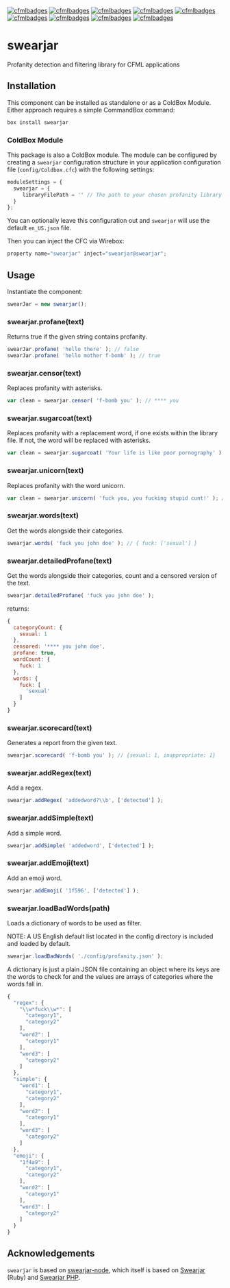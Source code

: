 [![cfmlbadges](https://cfmlbadges.monkehworks.com/images/badges/available-on-forgebox.svg)](https://cfmlbadges.monkehworks.com) [![cfmlbadges](https://cfmlbadges.monkehworks.com/images/badges/compatibility-lucee-45.svg)](https://cfmlbadges.monkehworks.com) [![cfmlbadges](https://cfmlbadges.monkehworks.com/images/badges/compatibility-lucee-5.svg)](https://cfmlbadges.monkehworks.com) [![cfmlbadges](https://cfmlbadges.monkehworks.com/images/badges/compatibility-coldfusion-2018.svg)](https://cfmlbadges.monkehworks.com) [![cfmlbadges](https://cfmlbadges.monkehworks.com/images/badges/uses-cfml.svg)](https://cfmlbadges.monkehworks.com) [![cfmlbadges](https://cfmlbadges.monkehworks.com/images/badges/tested-with-testbox.svg)](https://cfmlbadges.monkehworks.com) [![cfmlbadges](https://cfmlbadges.monkehworks.com/images/badges/built-with-love.svg)](https://cfmlbadges.monkehworks.com) [![cfmlbadges](https://cfmlbadges.monkehworks.com/images/badges/kinda-sfw.svg)](https://cfmlbadges.monkehworks.com) [![cfmlbadges](https://cfmlbadges.monkehworks.com/images/badges/pretty-risque.svg)](https://cfmlbadges.monkehworks.com)

# swearjar

Profanity detection and filtering library for CFML applications

## Installation

This component can be installed as standalone or as a ColdBox Module. Either approach requires a simple CommandBox command:

```js
box install swearjar
```

### ColdBox Module
This package is also a ColdBox module. The module can be configured by creating a `swearjar` configuration structure in your application configuration file (`config/Coldbox.cfc`) with the following settings:

```js
moduleSettings = {
  swearjar = {
     libraryFilePath = '' // The path to your chosen profanity library JSON file
  }
};
```
You can optionally leave this configuration out and `swearjar` will use the default `en_US.json` file.

Then you can inject the CFC via Wirebox:

```js
property name="swearjar" inject="swearjar@swearjar";
```

## Usage

Instantiate the component:
```js
swearJar = new swearjar();
```
### swearjar.profane(text)

Returns true if the given string contains profanity.
```js
swearJar.profane( 'hello there' ); // false
swearJar.profane( 'hello mother f-bomb' ); // true
```
### swearjar.censor(text)

Replaces profanity with asterisks.
```js
var clean = swearjar.censor( 'f-bomb you' ); // **** you
```

### swearjar.sugarcoat(text)

Replaces profanity with a replacement word, if one exists within the library file. If not, the word will be replaced with asterisks.
```js
var clean = swearjar.sugarcoat( 'Your life is like poor pornography' ); // Your life is like poor erotic literature
```

### swearjar.unicorn(text)

Replaces profanity with the word unicorn.
```js
var clean = swearjar.unicorn( 'fuck you, you fucking stupid cunt!' ); // unicorn you, you unicorn stupid unicorn!
```

### swearjar.words(text)

Get the words alongside their categories.
```js
swearjar.words( 'fuck you john doe' ); // { fuck: ['sexual'] }
```
### swearjar.detailedProfane(text)

Get the words alongside their categories, count and a censored version of the text.
```js
swearjar.detailedProfane( 'fuck you john doe' );
```
returns:    
```js
{
  categoryCount: {
    sexual: 1
  },
  censored: '**** you john doe',
  profane: true,
  wordCount: {
    fuck: 1
  },
  words: {
    fuck: [
      'sexual'
    ]
  }
}
```

### swearjar.scorecard(text)

Generates a report from the given text.
```js
swearjar.scorecard( 'f-bomb you' ); // {sexual: 1, inappropriate: 1}
```
### swearjar.addRegex(text)

Add a regex.
```js
swearjar.addRegex( 'addedword?\\b', ['detected'] );
```
### swearjar.addSimple(text)

Add a simple word.
```js
swearjar.addSimple( 'addedword', ['detected'] );
```
### swearjar.addEmoji(text)

Add an emoji word.
```js
swearjar.addEmoji( '1f596', ['detected'] );
```
### swearjar.loadBadWords(path)

Loads a dictionary of words to be used as filter.

NOTE: A US English default list located in the config directory is included and loaded by default.
```js
swearjar.loadBadWords( './config/profanity.json' );
```
A dictionary is just a plain JSON file containing an object where its keys are the words to check for and the values are arrays of categories where the words fall in.

```js
{
  "regex": {
    "\\w*fuck\\w*": [
      "category1",
      "category2"
    ],
    "word2": [
      "category1"
    ],
    "word3": [
      "category2"
    ]
  },
  "simple": {
    "word1": [
      "category1",
      "category2"
    ],
    "word2": [
      "category1"
    ],
    "word3": [
      "category2"
    ]
  },
  "emoji": {
    "1f4a9": [
      "category1",
      "category2"
    ],
    "word2": [
      "category1"
    ],
    "word3": [
      "category2"
    ]
  }
}
```


## Acknowledgements

`swearjar` is based on [swearjar-node](https://github.com/ahmedengu/swearjar-node), which itself is based on [Swearjar](https://github.com/joshbuddy/swearjar) (Ruby) and [Swearjar PHP](https://github.com/raymondjavaxx/swearjar-php).
